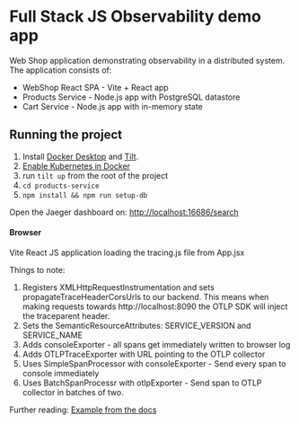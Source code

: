 # Full Stack JS Observability demo app

Web Shop application demonstrating observability in a distributed system.
The application consists of:

* WebShop React SPA - Vite + React app
* Products Service - Node.js app with PostgreSQL datastore
* Cart Service - Node.js app with in-memory state

## Running the project
1. Install [Docker Desktop](https://docs.docker.com/desktop/) and [Tilt](https://docs.tilt.dev/install.html).
2. [Enable Kubernetes in Docker](https://docs.docker.com/desktop/kubernetes/#install-and-turn-on-kubernetes)
3. run `tilt up` from the root of the project
4. `cd products-service`
5. `npm install && npm run setup-db`

Open the Jaeger dashboard on:
[http://localhost:16686/search]()

#### Browser

Vite React JS application loading the tracing.js file from App.jsx

Things to note:
1. Registers XMLHttpRequestInstrumentation and sets propagateTraceHeaderCorsUrls to our backend.
This means when making requests towards http://localhost:8090 the OTLP SDK will inject the traceparent header.
2. Sets the SemanticResourceAttributes: SERVICE_VERSION and SERVICE_NAME
3. Adds consoleExporter - all spans get immediately written to browser log
4. Adds OTLPTraceExporter with URL pointing to the OTLP collector
5. Uses SimpleSpanProcessor with consoleExporter - Send every span to console immediately
6. Uses BatchSpanProcessr with otlpExporter - Send span to OTLP collector in batches of two.

Further reading:
[Example from the docs](https://opentelemetry.io/docs/instrumentation/js/getting-started/browser/)
